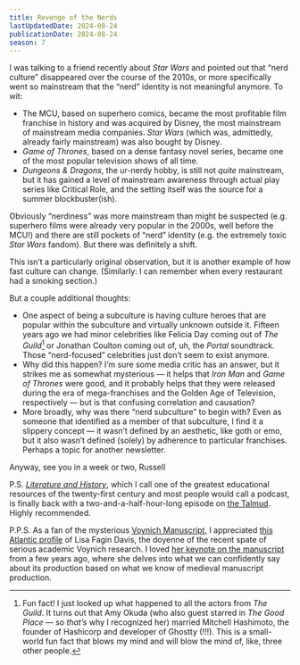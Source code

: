 ```yaml
---
title: Revenge of the Nerds
lastUpdatedDate: 2024-08-24
publicationDate: 2024-08-24
season: 7
---
```


I was talking to a friend recently about *Star Wars* and pointed out that “nerd culture” disappeared over the course of the 2010s, or more specifically went so mainstream that the “nerd” identity is not meaningful anymore. To wit:

- The MCU, based on superhero comics, became the most profitable film franchise in history and was acquired by Disney, the most mainstream of mainstream media companies. *Star Wars* (which was, admittedly, already fairly mainstream) was also bought by Disney.
- *Game of Thrones*, based on a dense fantasy novel series, became one of the most popular television shows of all time.
- *Dungeons & Dragons*, the ur-nerdy hobby, is still not *quite* mainstream, but it has gained a level of mainstream awareness through actual play series like Critical Role, and the setting itself was the source for a summer blockbuster(ish).

Obviously “nerdiness” was more mainstream than might be suspected (e.g. superhero films were already very popular in the 2000s, well before the MCU!) and there are still pockets of  “nerd” identity (e.g. the extremely toxic *Star Wars* fandom). But there was definitely a shift.

This isn’t a particularly original observation, but it is another example of how fast culture can change. (Similarly: I can remember when every restaurant had a smoking section.)

But a couple additional thoughts:

- One aspect of being a subculture is having culture heroes that are popular within the subculture and virtually unknown outside it. Fifteen years ago we had minor celebrities like Felicia Day coming out of *The Guild*[^amyokuda] or Jonathan Coulton coming out of, uh, the *Portal* soundtrack. Those “nerd-focused” celebrities just don’t seem to exist anymore.
- Why did this happen? I’m sure some media critic has an answer, but it strikes me as somewhat mysterious — it helps that *Iron Man* and *Game of Thrones* were good, and it probably helps that they were released during the era of mega-franchises and the Golden Age of Television, respectively — but is that confusing correlation and causation?
- More broadly, why was there “nerd subculture” to begin with? Even as someone that identified as a member of that subculture, I find it a slippery concept — it wasn’t defined by an aesthetic, like goth or emo, but it also wasn’t defined (solely) by adherence to particular franchises. Perhaps a topic for another newsletter.

Anyway, see you in a week or two,
Russell

P.S. [*Literature and History*](https://literatureandhistory.com/), which I call one of the greatest educational resources of the twenty-first century and most people would call a podcast, is finally back with a two-and-a-half-hour-long episode on [the Talmud](https://literatureandhistory.com/episode-104-introduction-to-the-talmud/). Highly recommended.

P.P.S. As a fan of the mysterious [Voynich Manuscript](https://en.wikipedia.org/wiki/Voynich_manuscript), I appreciated [this Atlantic profile](https://www.theatlantic.com/magazine/archive/2024/09/decoding-voynich-manuscript/679157/) of Lisa Fagin Davis, the doyenne of the recent spate of serious academic Voynich research. I loved [her keynote on the manuscript](https://www.youtube.com/watch?v=YdnQun4CZ3k) from a few years ago, where she delves into what we can confidently say about its production based on what we know of medieval manuscript production.

[^amyokuda]: Fun fact! I just looked up what happened to all the actors from *The Guild*. It turns out that Amy Okuda (who also guest starred in *The Good Place* — so *that’s* why I recognized her) married Mitchell Hashimoto, the founder of Hashicorp and developer of Ghostty (!!!). This is a small-world fun fact that blows my mind and will blow the mind of, like, three other people.